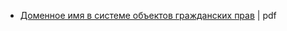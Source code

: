 
* [Доменное имя в системе объектов гражданских прав](http://vak.ed.gov.ru/az/server/php/filer.php?table=att_case&fld=autoref&key%5B%5D=96408001) | pdf
